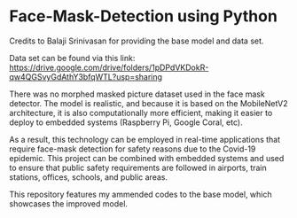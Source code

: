 # Face-Mask-Detection using Python

Credits to Balaji Srinivasan for providing the base model and data set.

Data set can be found via this link: https://drive.google.com/drive/folders/1pDPdVKDokR-qw4QGSvyGdAthY3bfqWTL?usp=sharing

There was no morphed masked picture dataset used in the face mask detector. The model is realistic, and because it is based on the MobileNetV2 architecture, it is also computationally more efficient, making it easier to deploy to embedded systems (Raspberry Pi, Google Coral, etc).

As a result, this technology can be employed in real-time applications that require face-mask detection for safety reasons due to the Covid-19 epidemic. This project can be combined with embedded systems and used to ensure that public safety requirements are followed in airports, train stations, offices, schools, and public areas.

This repository features my ammended codes to the base model, which showcases the improved model.
